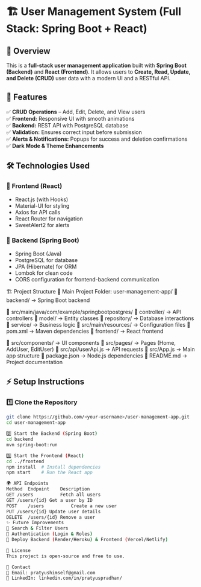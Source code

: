 # 🏗️ User Management System (Full Stack: Spring Boot + React)

## 📌 Overview
This is a **full-stack user management application** built with **Spring Boot (Backend)** and **React (Frontend)**. It allows users to **Create, Read, Update, and Delete (CRUD)** user data with a modern UI and a RESTful API.

## 🚀 Features
✅ **CRUD Operations** – Add, Edit, Delete, and View users  
✅ **Frontend:** Responsive UI with smooth animations  
✅ **Backend:** REST API with PostgreSQL database  
✅ **Validation:** Ensures correct input before submission  
✅ **Alerts & Notifications:** Popups for success and deletion confirmations  
✅ **Dark Mode & Theme Enhancements**  

## 🛠️ Technologies Used
### 🔹 **Frontend (React)**
- React.js (with Hooks)
- Material-UI for styling
- Axios for API calls
- React Router for navigation
- SweetAlert2 for alerts

### 🔹 **Backend (Spring Boot)**
- Spring Boot (Java)
- PostgreSQL for database
- JPA (Hibernate) for ORM
- Lombok for clean code
- CORS configuration for frontend-backend communication

🏗️ Project Structure
📂 Main Project Folder: user-management-app/
📁 backend/ → Spring Boot backend

📁 src/main/java/com/example/springbootpostgres/
📁 controller/ → API controllers
📁 model/ → Entity classes
📁 repository/ → Database interactions
📁 service/ → Business logic
📁 src/main/resources/ → Configuration files
📄 pom.xml → Maven dependencies
📁 frontend/ → React frontend

📁 src/components/ → UI components
📁 src/pages/ → Pages (Home, AddUser, EditUser)
📄 src/api/userApi.js → API requests
📄 src/App.js → Main app structure
📄 package.json → Node.js dependencies
📄 README.md → Project documentation



## ⚡ Setup Instructions
### **1️⃣ Clone the Repository**
```sh
git clone https://github.com/<your-username>/user-management-app.git
cd user-management-app

2️⃣ Start the Backend (Spring Boot)
cd backend
mvn spring-boot:run

3️⃣ Start the Frontend (React)
cd ../frontend
npm install  # Install dependencies
npm start    # Run the React app

🌍 API Endpoints
Method	Endpoint	Description
GET	/users	        Fetch all users
GET	/users/{id}	Get a user by ID
POST	/users	        Create a new user
PUT	/users/{id}	Update user details
DELETE	/users/{id}	Remove a user
✨ Future Improvements
🚀 Search & Filter Users
🚀 Authentication (Login & Roles)
🚀 Deploy Backend (Render/Heroku) & Frontend (Vercel/Netlify)

📜 License
This project is open-source and free to use.

💬 Contact
📧 Email: pratyushimself@gmail.com
🔗 LinkedIn: linkedin.com/in/pratyuspradhan/
